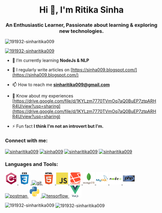 
<h1 align="center">Hi 👋, I'm Ritika Sinha</h1>
<h3 align="center">An Enthusiastic Learner, Passionate about learning & exploring new technologies.</h3>

<p align="left"> <img src="https://komarev.com/ghpvc/?username=191932-sinharitika009&label=Profile%20views&color=0e75b6&style=flat" alt="191932-sinharitika009" /> </p>

<p align="left"> <a href="https://github.com/ryo-ma/github-profile-trophy"><img src="https://github-profile-trophy.vercel.app/?username=191932-sinharitika009" alt="191932-sinharitika009" /></a> </p>

- 🌱 I’m currently learning **NodeJs & NLP**

- 📝 I regularly write articles on [https://sinha009.blogspot.com/](https://sinha009.blogspot.com/)

- 📫 How to reach me **sinharitika009@gmail.com**

- 📄 Know about my experiences [https://drive.google.com/file/d/1KYLzm7770TVmOq7aQ0BuEP7ztpARHR4U/view?usp=sharing](https://drive.google.com/file/d/1KYLzm7770TVmOq7aQ0BuEP7ztpARHR4U/view?usp=sharing)

- ⚡ Fun fact **I think I'm not an introvert but I'm.**

<h3 align="left">Connect with me:</h3>
<p align="left">
<a href="https://linkedin.com/in/sinharitika009" target="blank"><img align="center" src="https://raw.githubusercontent.com/rahuldkjain/github-profile-readme-generator/master/src/images/icons/Social/linked-in-alt.svg" alt="sinharitika009" height="30" width="40" /></a>
<a href="https://www.kaggle.com/ritikasinha009" target="blank"><img align="center" src="https://raw.githubusercontent.com/rahuldkjain/github-profile-readme-generator/master/src/images/icons/Social/kaggle.svg" alt="sinha009" height="30" width="40" /></a>
<a href="https://instagram.com/sinharitika009" target="blank"><img align="center" src="https://raw.githubusercontent.com/rahuldkjain/github-profile-readme-generator/master/src/images/icons/Social/instagram.svg" alt="sinharitika009" height="30" width="40" /></a>
<a href="https://www.hackerrank.com/sinharitika009" target="blank"><img align="center" src="https://raw.githubusercontent.com/rahuldkjain/github-profile-readme-generator/master/src/images/icons/Social/hackerrank.svg" alt="sinharitika009" height="30" width="40" /></a>
</p>

<h3 align="left">Languages and Tools:</h3>
<p align="left"> <a href="https://www.w3schools.com/cpp/" target="_blank" rel="noreferrer"> <img src="https://raw.githubusercontent.com/devicons/devicon/master/icons/cplusplus/cplusplus-original.svg" alt="cplusplus" width="40" height="40"/> </a> <a href="https://www.w3schools.com/css/" target="_blank" rel="noreferrer"> <img src="https://raw.githubusercontent.com/devicons/devicon/master/icons/css3/css3-original-wordmark.svg" alt="css3" width="40" height="40"/> </a> <a href="https://git-scm.com/" target="_blank" rel="noreferrer"> <img src="https://www.vectorlogo.zone/logos/git-scm/git-scm-icon.svg" alt="git" width="40" height="40"/> </a> <a href="https://www.w3.org/html/" target="_blank" rel="noreferrer"> <img src="https://raw.githubusercontent.com/devicons/devicon/master/icons/html5/html5-original-wordmark.svg" alt="html5" width="40" height="40"/> </a> <a href="https://developer.mozilla.org/en-US/docs/Web/JavaScript" target="_blank" rel="noreferrer"> <img src="https://raw.githubusercontent.com/devicons/devicon/master/icons/javascript/javascript-original.svg" alt="javascript" width="40" height="40"/> </a> <a href="https://laravel.com/" target="_blank" rel="noreferrer"> <img src="https://raw.githubusercontent.com/devicons/devicon/master/icons/laravel/laravel-plain-wordmark.svg" alt="laravel" width="40" height="40"/> </a> <a href="https://www.mongodb.com/" target="_blank" rel="noreferrer"> <img src="https://raw.githubusercontent.com/devicons/devicon/master/icons/mongodb/mongodb-original-wordmark.svg" alt="mongodb" width="40" height="40"/> </a> <a href="https://www.mysql.com/" target="_blank" rel="noreferrer"> <img src="https://raw.githubusercontent.com/devicons/devicon/master/icons/mysql/mysql-original-wordmark.svg" alt="mysql" width="40" height="40"/> </a> <a href="https://nodejs.org" target="_blank" rel="noreferrer"> <img src="https://raw.githubusercontent.com/devicons/devicon/master/icons/nodejs/nodejs-original-wordmark.svg" alt="nodejs" width="40" height="40"/> </a> <a href="https://www.php.net" target="_blank" rel="noreferrer"> <img src="https://raw.githubusercontent.com/devicons/devicon/master/icons/php/php-original.svg" alt="php" width="40" height="40"/> </a> <a href="https://postman.com" target="_blank" rel="noreferrer"> <img src="https://www.vectorlogo.zone/logos/getpostman/getpostman-icon.svg" alt="postman" width="40" height="40"/> </a> <a href="https://www.python.org" target="_blank" rel="noreferrer"> <img src="https://raw.githubusercontent.com/devicons/devicon/master/icons/python/python-original.svg" alt="python" width="40" height="40"/> </a> <a href="https://www.tensorflow.org" target="_blank" rel="noreferrer"> <img src="https://www.vectorlogo.zone/logos/tensorflow/tensorflow-icon.svg" alt="tensorflow" width="40" height="40"/> </a> <a href="https://vuejs.org/" target="_blank" rel="noreferrer"> <img src="https://raw.githubusercontent.com/devicons/devicon/master/icons/vuejs/vuejs-original-wordmark.svg" alt="vuejs" width="40" height="40"/> </a> </p>

<p><img align="left" src="https://github-readme-stats.vercel.app/api/top-langs?username=191932-sinharitika009&show_icons=true&locale=en&layout=compact" alt="191932-sinharitika009" /></p>

<p>&nbsp;<img align="center" src="https://github-readme-stats.vercel.app/api?username=191932-sinharitika009&show_icons=true&locale=en" alt="191932-sinharitika009" /></p>
